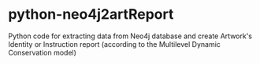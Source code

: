 # python-neo4j2artReport
Python code for extracting data from Neo4j database and create Artwork's Identity or Instruction report (according to the Multilevel Dynamic Conservation model)
